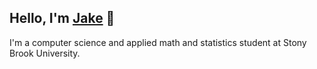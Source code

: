 ## Hello, I'm [Jake](https://jayyhk.github.io) 👋 

I'm a computer science and applied math and statistics student at Stony Brook University.
